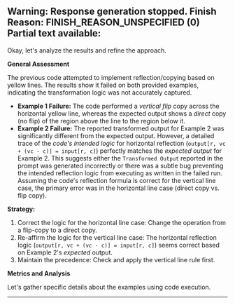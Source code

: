 Warning: Response generation stopped. Finish Reason: FINISH_REASON_UNSPECIFIED (0)
Partial text available:
---
Okay, let's analyze the results and refine the approach.

**General Assessment**

The previous code attempted to implement reflection/copying based on yellow lines. The results show it failed on both provided examples, indicating the transformation logic was not accurately captured.

*   **Example 1 Failure:** The code performed a *vertical flip* copy across the horizontal yellow line, whereas the expected output shows a *direct* copy (no flip) of the region above the line to the region below it.
*   **Example 2 Failure:** The reported transformed output for Example 2 was significantly different from the expected output. However, a detailed trace of the *code's intended logic* for horizontal reflection (`output[r, vc + (vc - c)] = input[r, c]`) perfectly matches the *expected output* for Example 2. This suggests either the `Transformed Output` reported in the prompt was generated incorrectly or there was a subtle bug preventing the intended reflection logic from executing as written in the failed run. Assuming the code's reflection formula is correct for the vertical line case, the primary error was in the horizontal line case (direct copy vs. flip copy).

**Strategy:**

1.  Correct the logic for the horizontal line case: Change the operation from a flip-copy to a direct copy.
2.  Re-affirm the logic for the vertical line case: The horizontal reflection logic (`output[r, vc + (vc - c)] = input[r, c]`) seems correct based on Example 2's *expected* output.
3.  Maintain the precedence: Check and apply the vertical line rule first.

**Metrics and Analysis**

Let's gather specific details about the examples using code execution.


---
